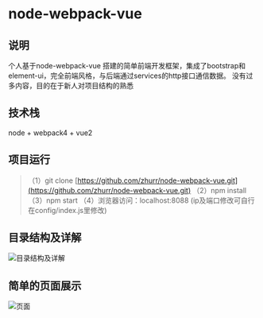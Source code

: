 # node-webpack-vue
## 说明
个人基于node-webpack-vue 搭建的简单前端开发框架，集成了bootstrap和element-ui，完全前端风格，与后端通过services的http接口通信数据。
没有过多内容，目的在于新人对项目结构的熟悉

## 技术栈
node + webpack4 + vue2

## 项目运行
> （1）git clone [https://github.com/zhurr/node-webpack-vue.git](https://github.com/zhurr/node-webpack-vue.git)
> （2）npm install
> （3）npm start
> （4）浏览器访问：localhost:8088 (ip及端口修改可自行在config/index.js里修改)

## 目录结构及详解
![目录结构及详解](https://github.com/zhurr/node-webpack-vue/raw/master/Screenshots/files-description.jpg)

## 简单的页面展示
![页面](https://github.com/zhurr/node-webpack-vue/raw/master/Screenshots/page.jpg)